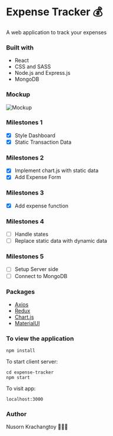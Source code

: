# Expense Tracker 💰

A web application to track your expenses

### Built with

- React
- CSS and SASS
- Node.js and Express.js
- MongoDB

### Mockup

![Mockup](https://i.imgur.com/1iG5WxZ.png)

### Milestones 1

- [x] Style Dashboard
- [x] Static Transaction Data

### Milestones 2

- [x] Implement chart.js with static data
- [x] Add Expense Form

### Milestones 3

- [x] Add expense function

### Milestones 4

- [ ] Handle states
- [ ] Replace static data with dynamic data

### Milestones 5

- [ ] Setup Server side
- [ ] Connect to MongoDB

### Packages

- [Axios](https://www.npmjs.com/package/axios)
- [Redux](https://redux.js.org/)
- [Chart.js](https://www.npmjs.com/package/react-chartjs-2)
- [MaterialUI](https://material-ui.com/)

### To view the application

    npm install

To start client server:

    cd expense-tracker
    npm start

To visit app:

    localhost:3000

### Author

Nusorn Krachangtoy 👨🏻‍💻
